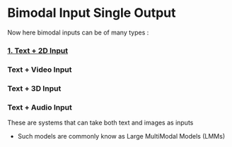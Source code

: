 # Bimodal Input Single Output

Now here bimodal inputs can be of many types : 


### <ins> 1.  Text + 2D Input </ins>


### Text + Video Input


### Text + 3D Input


### Text + Audio Input

These are systems that can take both text and images as inputs
- Such models are commonly know as Large MultiModal Models (LMMs) 
